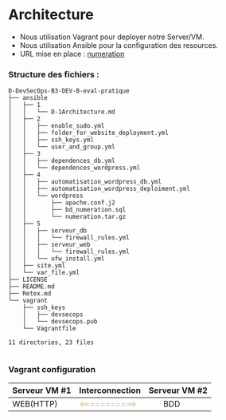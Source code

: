 # Architecture

- Nous utilisation Vagrant pour deployer notre Server/VM.
- Nous utilisation Ansible pour la configuration des resources.
- URL mise en place : [numeration](http://wwww.numeration.com)

### Structure des fichiers :
```schell
D-DevSecOps-B3-DEV-B-eval-pratique
├── ansible
│   ├── 1
│   │   └── D-1Architecture.md
│   ├── 2
│   │   ├── enable_sudo.yml
│   │   ├── folder_for_website_deployment.yml
│   │   ├── ssh_keys.yml
│   │   └── user_and_group.yml
│   ├── 3
│   │   ├── dependences_db.yml
│   │   └── dependences_wordpress.yml
│   ├── 4
│   │   ├── automatisation_wordpress_db.yml
│   │   ├── automatisation_wordpress_deploiment.yml
│   │   └── wordpress
│   │       ├── apache.conf.j2
│   │       ├── bd_numeration.sql
│   │       └── numeration.tar.gz
│   ├── 5
│   │   ├── serveur_db
│   │   │   └── firewall_rules.yml
│   │   ├── serveur_web
│   │   │   └── firewall_rules.yml
│   │   └── ufw_install.yml
│   ├── site.yml
│   └── var_file.yml
├── LICENSE
├── README.md
├── Retex.md
└── vagrant
    ├── ssh_keys
    │   ├── devsecops
    │   └── devsecops.pub
    └── Vagrantfile

11 directories, 23 files


```

### Vagrant configuration

| Serveur VM #1                              | Interconnection                                   | Serveur VM #2                                    |
|--------------------------------------------|---------------------------------------------------|--------------------------------------------------|
| <div style="margin: auto;">WEB(HTTP)</div> | <span style="color:#eab676" ><===========></span> | <div style="width: 50%; margin: auto;">BDD</div> |
